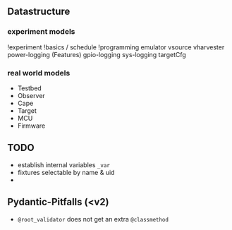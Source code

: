 ## Datastructure

### experiment models

!experiment
    !basics / schedule
    !programming
    emulator
        vsource
            vharvester
        power-logging (Features)
        gpio-logging
        sys-logging
    targetCfg

### real world models

- Testbed
- Observer
- Cape
- Target
- MCU
- Firmware


## TODO

- establish internal variables ``_var``
- fixtures selectable by name & uid
-

## Pydantic-Pitfalls (<v2)

- ``@root_validator`` does not get an extra ``@classmethod``
